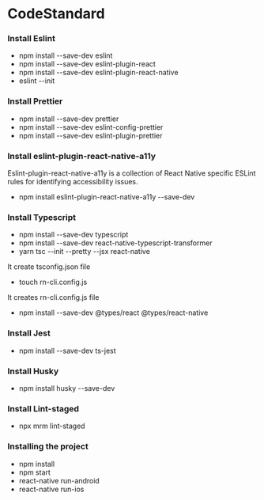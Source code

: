 # CodeStandard

### Install Eslint

- npm install --save-dev eslint
- npm install --save-dev eslint-plugin-react
- npm install --save-dev eslint-plugin-react-native
- eslint --init

### Install Prettier

- npm install --save-dev prettier
- npm install --save-dev eslint-config-prettier
- npm install --save-dev eslint-plugin-prettier

### Install eslint-plugin-react-native-a11y

Eslint-plugin-react-native-a11y is a collection of React Native specific ESLint rules for identifying accessibility issues.

- npm install eslint-plugin-react-native-a11y --save-dev

### Install Typescript

- npm install --save-dev typescript
- npm install --save-dev react-native-typescript-transformer
- yarn tsc --init --pretty --jsx react-native

It create tsconfig.json file

- touch rn-cli.config.js

It creates rn-cli.config.js file

- npm install --save-dev @types/react @types/react-native

### Install Jest

- npm install --save-dev ts-jest

### Install Husky

- npm install husky --save-dev

### Install Lint-staged

- npx mrm lint-staged

### Installing the project

- npm install
- npm start
- react-native run-android
- react-native run-ios
